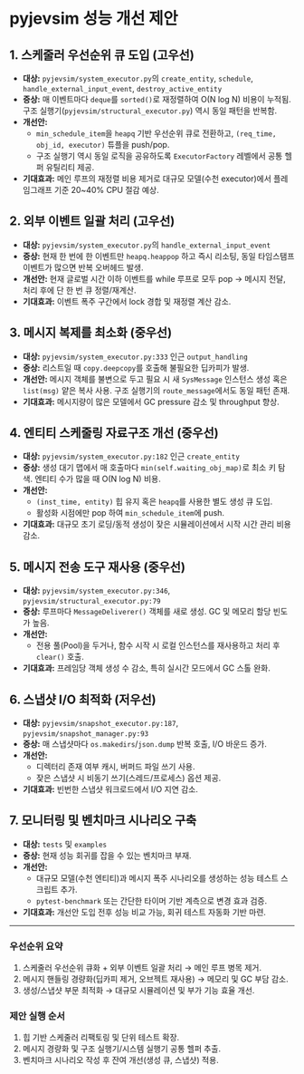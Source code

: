 # pyjevsim 성능 개선 제안

## 1. 스케줄러 우선순위 큐 도입 (고우선)
- **대상:** `pyjevsim/system_executor.py`의 `create_entity`, `schedule`, `handle_external_input_event`, `destroy_active_entity`
- **증상:** 매 이벤트마다 `deque`를 `sorted()`로 재정렬하여 O(N log N) 비용이 누적됨. 구조 실행기(`pyjevsim/structural_executor.py`) 역시 동일 패턴을 반복함.
- **개선안:**
  - `min_schedule_item`을 `heapq` 기반 우선순위 큐로 전환하고, `(req_time, obj_id, executor)` 튜플을 push/pop.
  - 구조 실행기 역시 동일 로직을 공유하도록 `ExecutorFactory` 레벨에서 공통 헬퍼 유틸리티 제공.
- **기대효과:** 메인 루프의 재정렬 비용 제거로 대규모 모델(수천 executor)에서 플레임그래프 기준 20~40% CPU 절감 예상.

## 2. 외부 이벤트 일괄 처리 (고우선)
- **대상:** `pyjevsim/system_executor.py`의 `handle_external_input_event`
- **증상:** 현재 한 번에 한 이벤트만 `heapq.heappop` 하고 즉시 리소팅, 동일 타임스탬프 이벤트가 많으면 반복 오버헤드 발생.
- **개선안:** 현재 글로벌 시간 이하 이벤트를 while 루프로 모두 pop → 메시지 전달, 처리 후에 단 한 번 큐 정렬/재계산.
- **기대효과:** 이벤트 폭주 구간에서 lock 경합 및 재정렬 계산 감소.

## 3. 메시지 복제를 최소화 (중우선)
- **대상:** `pyjevsim/system_executor.py:333` 인근 `output_handling`
- **증상:** 리스트일 때 `copy.deepcopy`를 호출해 불필요한 딥카피가 발생.
- **개선안:** 메시지 객체를 불변으로 두고 필요 시 새 `SysMessage` 인스턴스 생성 혹은 `list(msg)` 얕은 복사 사용. 구조 실행기의 `route_message`에서도 동일 패턴 존재.
- **기대효과:** 메시지량이 많은 모델에서 GC pressure 감소 및 throughput 향상.

## 4. 엔티티 스케줄링 자료구조 개선 (중우선)
- **대상:** `pyjevsim/system_executor.py:182` 인근 `create_entity`
- **증상:** 생성 대기 맵에서 매 호출마다 `min(self.waiting_obj_map)`로 최소 키 탐색. 엔티티 수가 많을 때 O(N log N) 비용.
- **개선안:**
  - `(inst_time, entity)` 힙 유지 혹은 `heapq`를 사용한 별도 생성 큐 도입.
  - 활성화 시점에만 pop 하여 `min_schedule_item`에 push.
- **기대효과:** 대규모 초기 로딩/동적 생성이 잦은 시뮬레이션에서 시작 시간 관리 비용 감소.

## 5. 메시지 전송 도구 재사용 (중우선)
- **대상:** `pyjevsim/system_executor.py:346`, `pyjevsim/structural_executor.py:79`
- **증상:** 루프마다 `MessageDeliverer()` 객체를 새로 생성. GC 및 메모리 할당 빈도가 높음.
- **개선안:**
  - 전용 풀(Pool)을 두거나, 함수 시작 시 로컬 인스턴스를 재사용하고 처리 후 `clear()` 호출.
- **기대효과:** 프레임당 객체 생성 수 감소, 특히 실시간 모드에서 GC 스톨 완화.

## 6. 스냅샷 I/O 최적화 (저우선)
- **대상:** `pyjevsim/snapshot_executor.py:187`, `pyjevsim/snapshot_manager.py:93`
- **증상:** 매 스냅샷마다 `os.makedirs`/`json.dump` 반복 호출, I/O 바운드 증가.
- **개선안:**
  - 디렉터리 존재 여부 캐시, 버퍼드 파일 쓰기 사용.
  - 잦은 스냅샷 시 비동기 쓰기(스레드/프로세스) 옵션 제공.
- **기대효과:** 빈번한 스냅샷 워크로드에서 I/O 지연 감소.

## 7. 모니터링 및 벤치마크 시나리오 구축
- **대상:** `tests` 및 `examples`
- **증상:** 현재 성능 회귀를 잡을 수 있는 벤치마크 부재.
- **개선안:**
  - 대규모 모델(수천 엔티티)과 메시지 폭주 시나리오를 생성하는 성능 테스트 스크립트 추가.
  - `pytest-benchmark` 또는 간단한 타이머 기반 계측으로 변경 효과 검증.
- **기대효과:** 개선안 도입 전후 성능 비교 가능, 회귀 테스트 자동화 기반 마련.

---

### 우선순위 요약
1. 스케줄러 우선순위 큐화 + 외부 이벤트 일괄 처리 → 메인 루프 병목 제거.
2. 메시지 핸들링 경량화(딥카피 제거, 오브젝트 재사용) → 메모리 및 GC 부담 감소.
3. 생성/스냅샷 부문 최적화 → 대규모 시뮬레이션 및 부가 기능 효율 개선.

### 제안 실행 순서
1. 힙 기반 스케줄러 리팩토링 및 단위 테스트 확장.
2. 메시지 경량화 및 구조 실행기/시스템 실행기 공통 헬퍼 추출.
3. 벤치마크 시나리오 작성 후 잔여 개선(생성 큐, 스냅샷) 적용.
